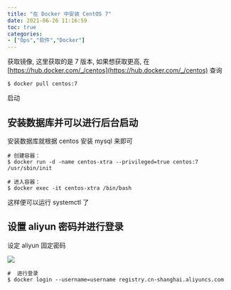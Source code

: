 ```yaml
---
title: "在 Docker 中安装 CentOS 7"
date: 2021-06-26 11:16:59
toc: true
categories:
- ["Ops","软件","Docker"]
---
```


获取镜像, 这里获取的是 7 版本, 如果想获取更高, 在 [https://hub.docker.com/_/centos](https://hub.docker.com/_/centos) 查询




```
$ docker pull centos:7
```

启动


## 安装数据库并可以进行后台启动

安装数据库就根据 centos 安装 mysql 来即可

```
# 创建容器：
$ docker run -d -name centos-xtra --privileged=true centos:7 /usr/sbin/init

# 进入容器：
$ docker exec -it centos-xtra /bin/bash
```

这样便可以运行 systemctl 了


## 设置 aliyun 密码并进行登录

设定 aliyun 固定密码

![](https://file.wulicode.com/yuque/202209/22/21/1010iHkSvqFq.jpeg?x-oss-process=image/resize,h_391)

```
#  进行登录
$ docker login --username=username registry.cn-shanghai.aliyuncs.com
```

